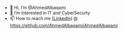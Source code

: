 - 👋 Hi, I’m @AhmedAlbaqami
- 👀 I’m interested in IT and CyberSecurty
- 📫 How to reach me [(LinkedIn)](https://www.linkedin.com/in/ahmedalbaqami/) @ https://github.com/AhmedAlbaqami/AhmedAlbaqami

<!---
AhmedAlbaqami/AhmedAlbaqami is a ✨ special ✨ repository because its `README.md` (this file) appears on your GitHub profile.
You can click the Preview link to take a look at your changes.
--->
